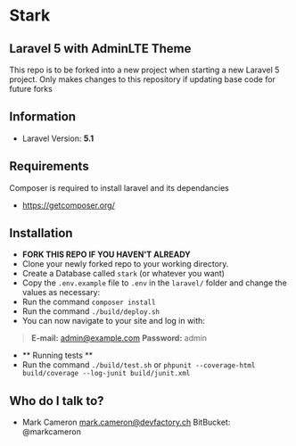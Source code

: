 # Stark #

## Laravel 5 with AdminLTE Theme ##

This repo is to be forked into a new project when starting a new Laravel 5 project. Only makes changes to this repository if updating base code for future forks

## Information ##

* Laravel Version: **5.1**

## Requirements ##

Composer is required to install laravel and its dependancies

* https://getcomposer.org/

## Installation ##

* **FORK THIS REPO IF YOU HAVEN'T ALREADY**
* Clone your newly forked repo to your working directory.
* Create a Database called `stark` (or whatever you want)
* Copy the `.env.example` file to `.env` in the `laravel/` folder and change the values as necessary:
* Run the command `composer install`
* Run the command `./build/deploy.sh`
* You can now navigate to your site and log in with:
> **E-mail:** admin@example.com
> **Password:** admin

* ** Running tests **
* Run the command `./build/test.sh` or `phpunit --coverage-html build/coverage --log-junit build/junit.xml`

## Who do I talk to? ##

* Mark Cameron <mark.cameron@devfactory.ch>
  BitBucket: @markcameron